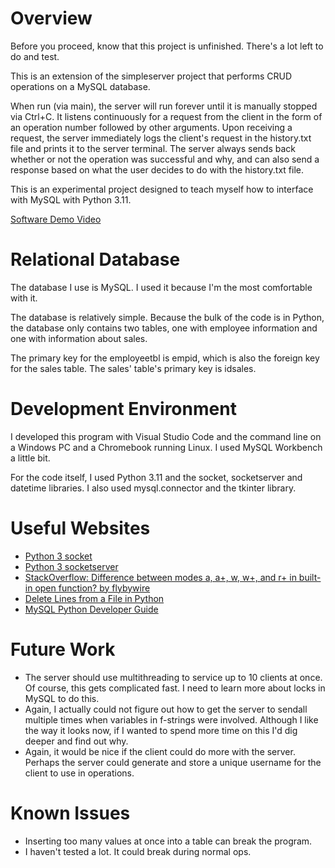 # Overview

Before you proceed, know that this project is unfinished. There's a lot left to do and test.

This is an extension of the simpleserver project that performs CRUD operations on a MySQL database.

When run (via main), the server will run forever until it is manually stopped via Ctrl+C. It listens continuously for a request from the client in the form of an operation number followed by other arguments.  Upon receiving a request, the server immediately logs the client's request in the history.txt file and prints it to the server terminal. The server always sends back whether or not the operation was successful and why, and can also send a response based on what the user decides to do with the history.txt file.

This is an experimental project designed to teach myself how to interface with MySQL with Python 3.11.

[Software Demo Video](https://youtu.be/mz_1ICV63PQ)

# Relational Database

The database I use is MySQL. I used it because I'm the most comfortable with it.

The database is relatively simple. Because the bulk of the code is in Python, the database only contains two tables, one with employee information and one with information about sales.

The primary key for the employeetbl is empid, which is also the foreign key for the sales table. The sales' table's primary key is idsales.

# Development Environment

I developed this program with Visual Studio Code and the command line on a Windows PC and a Chromebook running Linux. I used MySQL Workbench a little bit.

For the code itself, I used Python 3.11 and the socket, socketserver and datetime libraries. I also used mysql.connector and the tkinter library. 

# Useful Websites

* [Python 3 socket](https://docs.python.org/3.11/library/socket.html)
* [Python 3 socketserver](https://docs.python.org/3/library/socketserver.html)
* [StackOverflow: Difference between modes a, a+, w, w+, and r+ in built-in open function? by flybywire](https://stackoverflow.com/questions/1466000/difference-between-modes-a-a-w-w-and-r-in-built-in-open-function)
* [Delete Lines from a File in Python](https://pynative.com/python-delete-lines-from-file/)
* [MySQL Python Developer Guide](https://dev.mysql.com/doc/connector-python/en/)

# Future Work

* The server should use multithreading to service up to 10 clients at once. Of course, this gets complicated fast. I need to learn more about locks in MySQL to do this.
* Again, I actually could not figure out how to get the server to sendall multiple times when variables in f-strings were involved. Although I like the way it looks now, if I wanted to spend more time on this I'd dig deeper and find out why.
* Again, it would be nice if the client could do more with the server. Perhaps the server could generate and store a unique username for the client to use in operations.

# Known Issues

* Inserting too many values at once into a table can break the program.
* I haven't tested a lot. It could break during normal ops.
